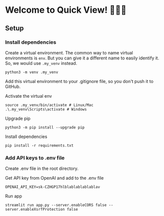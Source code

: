 # Welcome to  Quick View! 📄🕵🏻

## Setup

### Install dependencies

Create a virtual environment. The common way to name virtual environments is `env`. But you can give it a different name to easily identify it. So, we would use `.my_venv` instead.
```
python3 -m venv .my_venv
```

Add this virtual environment to your .gitignore file, so you don't push it to GitHub.

Activate the virtual env
```
source .my_venv/bin/activate # Linux/Mac
.\.my_venv\Scripts\activate # Windows 
```

Upgrade pip
```
python3 -m pip install --upgrade pip
```

Install dependencies
```
pip install -r requirements.txt
```

### Add API keys to .env file
Create .env file in the root directory. 

Get API key from OpenAI and add to the .env file
```
OPENAI_API_KEY=sk-CZHGP17hlblablablablablav
```

Run app
```
streamlit run app.py --server.enableCORS false --server.enableXsrfProtection false
```